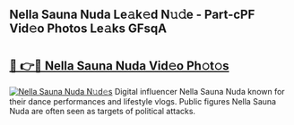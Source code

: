## Nella Sauna Nuda Le𝚊k𝚎d N𝚞𝚍e - Part-cPF Vid𝚎o Photos Le𝚊ks GFsqA

# <h2><a href="http://fbe3yn.evod.top/?m=Nella+Sauna+Nuda">🔗 👉🔴 Nella Sauna Nuda Vid𝚎o Ph𝚘t𝚘s</a></h2>

[![Nella Sauna Nuda N𝚞d𝚎s](https://i.imgur.com/8V9OHl7.gif)](http://fbe3yn.evod.top/?m=Nella+Sauna+Nuda)
Digital influencer Nella Sauna Nuda known for their dance performances and lifestyle vlogs. Public figures Nella Sauna Nuda are often seen as targets of political attacks. 
